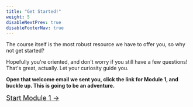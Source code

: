 ```yaml
---
title: "Get Started!"
weight: 5
disableNextPrev: true
disableFooterNav: true
---
```


The course itself is the most robust resource we have to offer you, so why not get started?

Hopefully you're oriented, and don't worry if you still have a few questions! That's great, actually. Let your curiosity guide you.

**Open that welcome email we sent you, click the link for Module 1, and buckle up. This is going to be an adventure.**

<div class="entry-nav nav" style="font-size: 1.3em; justify-content: center">
<a href="https://1.course.sjmd.space" class="btn btn-cta pulse" title="Start Module 1" >Start Module 1  &rarr;</a>
</div>